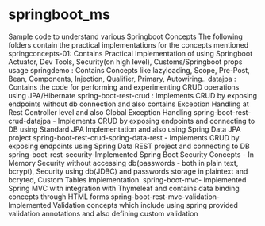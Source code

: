 # springboot_ms
Sample code to understand various Springboot Concepts
The following folders contain the practical implementations for the concepts mentioned
springconcepts-01: Contains Practical Implementation of using Springboot Actuator, Dev Tools, Security(on high level), Customs/Springboot props usage
springdemo : Contains Concepts like lazyloading, Scope, Pre-Post, Bean, Components, Injection, Qualifier, Primary, Autowiring..
datajpa : Contains the code for performing and experimenting CRUD operations using JPA/Hibernate
spring-boot-rest-crud : Implements CRUD by exposing endpoints without db connection and also contains Exception Handling at Rest Controller level and also Global Exception Handling
spring-boot-rest-crud-datajpa - Implements CRUD by exposing endpoints and connecting to DB using Standard JPA Implementation and also using Spring Data JPA project
spring-boot-rest-crud-spring-data-rest - Implements CRUD by exposing endpoints using Spring Data REST project and connecting to DB
spring-boot-rest-security-Implemented Spring Boot Security Concepts - In Memory Security without accessing db(passwords - both in plain text, bcrypt), Security using db(JDBC) and passwords storage in plaintext and bcryted, Custom Tables Implementation.
spring-boot-mvc- Implemented Spring MVC with integration with Thymeleaf and contains data binding concepts through HTML forms
spring-boot-rest-mvc-validation- Implemented Validation concepts which include using spring provided validation annotations and also defining custom validation
